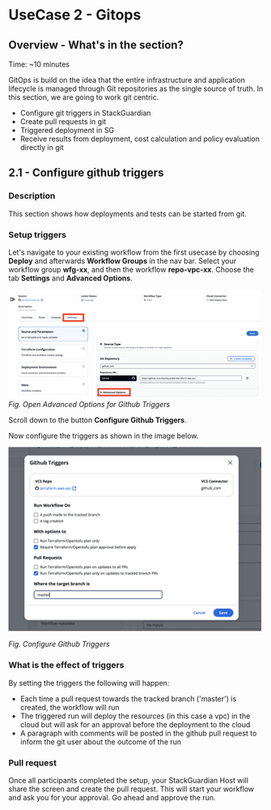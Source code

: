 # UseCase 2 - Gitops

## Overview - What's in the section?
Time: ~10 minutes

GitOps is build on the idea that the entire infrastructure and application lifecycle is managed through Git repositories as the single source of truth.
In this section, we are going to work git centric. 

* Configure git triggers in StackGuardian
* Create pull requests in git
* Triggered deployment in SG
* Receive results from deployment, cost calculation and policy evaluation directly in git


## 2.1 - Configure github triggers
### Description
This section shows how deployments and tests can be started from git.

### Setup triggers
Let's navigate to your existing workflow from the first usecase by choosing **Deploy** and afterwards **Workflow Groups** in the nav bar. 
Select your workflow group **wfg-xx**, and then the workflow **repo-vpc-xx**. 
Choose the tab **Settings** and **Advanced Options**. 

![UseCase 2](image/advanced-options.png)
_Fig. Open Advanced Options for Github Triggers_


Scroll down to the button **Configure Github Triggers**. <p>
Now configure the triggers as shown in the image below. 

<img src= "image/github-triggers.png" width="500">

_Fig. Configure Github Triggers_


### What is the effect of triggers
By setting the triggers the following will happen:
* Each time a pull request towards the tracked branch ('master') is created, the workflow will run
* The triggered run will deploy the resources (in this case a vpc) in the cloud but will ask for an approval before the deployment to the cloud
* A paragraph with comments will be posted in the github pull request to inform the git user about the outcome of the run

### Pull request
Once all participants completed the setup, your StackGuardian Host will share the screen and create the pull request.
This will start your workflow and ask you for your approval. Go ahead and approve the run.
